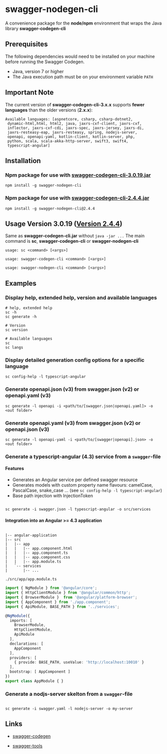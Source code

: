# swagger-nodegen-cli

A convenience package for the **node/npm** environment that wraps the Java library 
**swagger-codegen-cli**

## Prerequisites

The following dependencies would need to be installed on your machine before running the Swagger Codegen.

- Java, version 7 or higher
- The Java execution path must be on your environment variable `PATH`

## Important Note
The current version of **swagger-codegen-cli-3.x.x** supports **fewer languages** ​​than the older versions (**2.x.x**):

```console
Available languages: [aspnetcore, csharp, csharp-dotnet2,
 dynamic-html,html, html2, java, jaxrs-cxf-client, jaxrs-cxf,
 inflector, jaxrs-cxf-cdi, jaxrs-spec, jaxrs-jersey, jaxrs-di,
 jaxrs-resteasy-eap, jaxrs-resteasy, spring, nodejs-server,
 openapi, openapi-yaml, kotlin-client, kotlin-server, php,
 python, scala, scala-akka-http-server, swift3, swift4,
 typescript-angular]
```

## Installation

### Npm package for use with [swagger-codegen-cli-3.0.19.jar](http://central.maven.org/maven2/io/swagger/codegen/v3/swagger-codegen-cli/3.0.19/swagger-codegen-cli-3.0.19.jar)

`npm install -g swagger-nodegen-cli`

### Npm package for use with [swagger-codegen-cli-2.4.4.jar](http://repo1.maven.org/maven2/io/swagger/swagger-codegen-cli/2.4.4/swagger-codegen-cli-2.4.4.jar)

`npm install -g swagger-nodegen-cli@2.4.4`

## Usage Version 3.0.19 ([Version 2.4.4](https://www.npmjs.com/package/swagger-nodegen-cli/v/2.4.4))

Same as **swagger-codegen-cli.jar** without `java -jar ...`
The main command is **sc**, **swagger-codegen-cli** or **swagger-nodegen-cli**

`usage: sc <command> [<args>]`

`usage: swagger-codegen-cli <command> [<args>]`

`usage: swagger-nodegen-cli <command> [<args>]`

## Examples

### Display help, extended help, version and available languages

```console
# help, extended help
sc -h
sc generate -h

# Version
sc version

# Available languages
sc
sc langs

```

### Display detailed generation config options for a specific language

```console
sc config-help -l typescript-angular
```

### Generate openapi.json (v3) from swagger.json (v2) or openapi.yaml (v3)

```console
sc generate -l openapi -i <path/to/[swagger.json|openapi.yaml]> -o <out folder>

```

### Generate openapi.yaml (v3) from swagger.json (v2) or openapi.json (v3)

```console
sc generate -l openapi-yaml -i <path/to/[swagger|openapi].json> -o <out folder>

```

### Generate a typescript-angular (4.3) service from a `swagger`-file

#### Features

- Generates an Angular service per defined swagger resource
- Generates models with custom property name flavours: camelCase, PascalCase, snake_case ... (see `sc config-help -l typescript-angular`)
- Base path injection with InjectionToken

```console

sc generate -i swagger.json -l typescript-angular -o src/services

```

#### Integration into an Angular >= 4.3 application

```tree

|-- angular-application
|-- src
|   |-- app
|   |   |-- app.component.html
|   |   |-- app.component.ts
|   |   |-- app.component.css
|   |   |-- app.module.ts
|   `-- services
|       |-- ...

```

`./src/app/app.module.ts`

```typescript
import { NgModule } from '@angular/core';
import { HttpClientModule } from '@angular/common/http';
import { BrowserModule }  from '@angular/platform-browser';
import { AppComponent } from './app.component';
import { ApiModule, BASE_PATH } from '../services';

@NgModule({
  imports: [
    BrowserModule,
    HttpClientModule,
    ApiModule
  ],
  declarations: [
    AppComponent
  ],
  providers: [
    { provide: BASE_PATH, useValue: 'http://localhost:10010' }
  ],
  bootstrap: [ AppComponent ]
})
export class AppModule { }

```

### Generate a nodjs-server skelton from a `swagger`-file

```console

sc generate -i swagger.yaml -l nodejs-server -o my-server

```

## Links

- [swagger-codegen](https://github.com/swagger-api/swagger-codegen)

- [swagger-tools](https://swagger.io/docs/swagger-tools/)